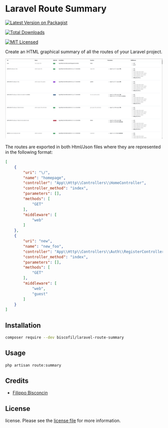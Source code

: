 # Laravel Route Summary

[![Latest Version on Packagist](https://img.shields.io/packagist/v/biscofil/laravel-route-summary.svg?style=flat-square)][link-packagist]

[![Total Downloads](https://img.shields.io/packagist/dt/biscofil/laravel-route-summary.svg?style=flat-square)][link-downloads]

[![MIT Licensed](https://img.shields.io/badge/license-MIT-brightgreen.svg?style=flat-square)](LICENSE.md)


Create an HTML graphical summary of all the routes of your Laravel project. 

![Image description](screenshot.png)

The routes are exported in both Html/Json files where they are represented in the following format:

```json
[
    {
        "uri": "\/",
        "name": "homepage",
        "controller": "App\\Http\\Controllers\\HomeController",
        "controller_method": "index",
        "parameters": [],
        "methods": [
            "GET"
        ],
        "middleware": [
            "web"
        ]
    },
    {
        "uri": "new",
        "name": "new_foo",
        "controller": "App\\Http\\Controllers\\Auth\\RegisterController",
        "controller_method": "index",
        "parameters": [],
        "methods": [
            "GET"
        ],
        "middleware": [
            "web",
            "guest"
        ]
    }
]
```

## Installation

```sh
composer require --dev biscofil/laravel-route-summary
```

## Usage

```sh
php artisan route:summary
```

## Credits

- [Filippo Bisconcin][link-author]

## License

license. Please see the [license file](LICENSE) for more information.

[ico-travis]: https://api.travis-ci.org/biscofil/laravel_route_summary.svg?style=flat-square
[ico-styleci]: https://styleci.io/repos/12345678/shield

[link-packagist]: https://packagist.org/packages/biscofil/laravel-route-summary
[link-downloads]: https://packagist.org/packages/biscofil/laravel-route-summary
[link-travis]: https://travis-ci.org/biscofil/laravel_route_summary
[link-styleci]: https://styleci.io/repos/12345678
[link-author]: https://github.com/biscofil
[link-contributors]: ../../contributors
